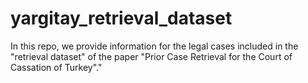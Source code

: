 # yargitay_retrieval_dataset
In this repo, we provide information for the legal cases included in the "retrieval dataset" of the paper "Prior Case Retrieval for the Court of Cassation of Turkey"."
